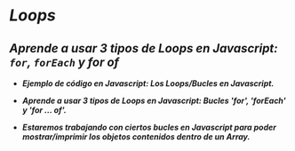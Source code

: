 # **_Loops_**

## **_Aprende a usar 3 tipos de Loops en Javascript: ```for```, ```forEach``` y for of_**

- **_Ejemplo de código en Javascript: Los Loops/Bucles en Javascript._**
  
- **_Aprende a usar 3 tipos de Loops en Javascript: Bucles 'for', 'forEach' y 'for ... of'._**

- **_Estaremos trabajando con ciertos bucles en Javascript para poder mostrar/imprimir los objetos contenidos dentro de un Array._**
